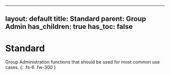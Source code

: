 ----
layout: default
title: Standard
parent: Group Admin
has_children: true
has_toc: false
---

# Standard

Group Administration functions that should be used for most common use cases.
{: .fs-6 .fw-300 }